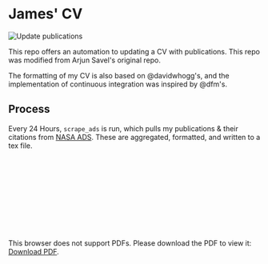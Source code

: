 # James' CV
![Update publications](https://github.com/James11222/James_CV/actions/workflows/update_pubs.yml/badge.svg)


This repo offers an automation to updating a CV with publications. This repo was modified from Arjun Savel's original repo. 

The formatting of my CV is also based on @davidwhogg's, and the implementation of continuous integration was inspired by @dfm's.

## Process

Every 24 Hours, `scrape_ads` is run, which pulls my publications & their citations from [NASA ADS](https://ui.adsabs.harvard.edu/). These are aggregated, formatted, and written to a tex file. 


<object data="https://github.com/James11222/James_CV/blob/1dcebc0dcd537eebc589c27f784d05adca4defc7/James__CV-4.pdf" type="application/pdf" width="700px" height="700px">
    <embed src="https://github.com/James11222/James_CV/blob/1dcebc0dcd537eebc589c27f784d05adca4defc7/James__CV-4.pdf">
        <p>This browser does not support PDFs. Please download the PDF to view it: <a href="https://github.com/James11222/James_CV/blob/1dcebc0dcd537eebc589c27f784d05adca4defc7/James__CV-4.pdf">Download PDF</a>.</p>
    </embed>
</object>
